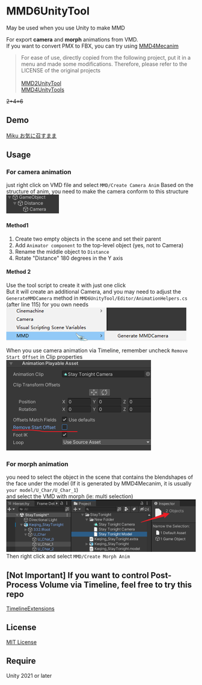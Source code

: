 ﻿# MMD6UnityTool

May be used when you use Unity to make MMD

For export **camera** and **morph** animations from VMD.
<br>If you want to convert PMX to FBX, you can try using [MMD4Mecanim](https://stereoarts.jp/)
<br>

> For ease of use, directly copied from the following project, put it in a menu and made some modifications.
Therefore, please refer to the LICENSE of the original projects<br><br>
[MMD2UnityTool](https://github.com/MorphoDiana/MMD2UnityTool)<br>
[MMD4UnityTools](https://github.com/ShiinaRinne/MMD4UnityTools)

~~2+4=6~~

## Demo
[Miku お気に召すまま](https://www.bilibili.com/video/BV1eY411o7Dd/)


<!-- ## Known Issue -->

## Usage

### For camera animation 
  just right click on VMD file and select `MMD/Create Camera Anim` 
  Based on the structure of anim, you need to make the camera conform to this structure<br>
  ![](pic/struct.png)
  #### Method1 
  1. Create two empty objects in the scene and set their parent
  2. Add `Animator component` to the top-level object (yes, not to Camera)
  3. Rename the middle object to `Distance`
  4. Rotate "Distance" 180 degrees in the Y axis
  #### Method 2
  Use the tool script to create it with just one click <br>
  But it will create an additional Camera, and you may need to adjust the `GenerateMMDCamera` method in `MMD6UnityTool/Editor/AnimationHelpers.cs` (after line 115) for you own needs <br>
  ![](pic/camera.png)

  When you use camera animation via Timeline, remember uncheck `Remove Start Offset` in Clip properties<br>
  ![](pic/offset.png)

### For morph animation 
  you need to select the object in the scene that contains the blendshapes of the face under the model
  (If it is generated by MMD4Mecanim, it is usually `your model/U_Char/U_Char_1`)<br>
  and select the VMD with morph (ie: multi selection)<br>
  ![](pic/morph.png) <br>
  Then right click and select `MMD/Create Morph Anim`



## [Not Important] If you want to control Post-Process Volume via Timeline, feel free to try this repo
[TimelineExtensions](https://github.com/ShiinaRinne/TimelineExtensions)

## License
[MIT License](https://github.com/ShiinaRinne/MMD6UnityTool/blob/master/LICENSE)

## Require
Unity 2021 or later